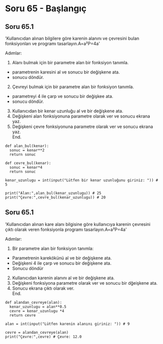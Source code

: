 # Soru 65 - Başlangıç


## Soru 65.1

'Kullanıcıdan alınan bilgilere göre karenin alanını ve çevresini bulan fonksiyonları ve programı tasarlayın.A=a²P=4a'

Adımlar:
1. Alanı bulmak için bir parametre alan bir fonksiyon tanımla.
- parametrenin karesini al ve sonucu bir değişkene ata.
- sonucu döndür.
2. Çevreyi bulmak için bir parametre alan bir fonksiyon tanımla.
- parametreyi 4 ile çarp ve sonucu bir değişkee ata.
- sonucu döndür.
3. Kullanıcıdan bir kenar uzunluğu al ve bir değişkene ata.
4. Değişkeni alan fonksiyonuna parametre olarak ver ve sonucu ekrana yaz.
5. Değişkeni çevre fonksiyonuna parametre olarak ver ve sonucu ekrana yaz. <br>
End.

```
def alan_bul(kenar):
  sonuc = kenar**2
  return sonuc
  
def cevre_bul(kenar):
  sonuc = kenar*4
  return sonuc
  
kenar_uzunlugu = int(input("Lütfen bir kenar uzunluğunu giriniz: ")) # 5

print("Alan:",alan_bul(kenar_uzunlugu)) # 25
print("Çevre:",cevre_bul(kenar_uzunlugu)) # 20
```

## Soru 65.1
'Kullanıcıdan alınan kare alanı bilgisine göre kullanıcıya karenin çevresini çıktı olarak veren fonksiyonla programı tasarlayın.A=a²P=4a'

Adımlar:
1. Bir parametre alan bir fonksiyon tanımla:
- Parametrenin karekökünü al ve bir değişkene ata.
- Değişkeni 4 ile çarp ve sonucu bir değişkene ata.
- Sonucu döndür
2. Kullanıcıdan karenin alanını al ve bir değişkene ata.
3. Değişkeni fonksiyona parametre olarak ver ve sonucu bir dğeişkene ata.
4. Sonucu ekrana çıktı olarak ver. <br>
End.

```
def alandan_cevreye(alan):
  kenar_uzunlugu = alan**0.5
  cevre = kenar_uzunlugu *4
  return cevre
  
alan = int(input("Lütfen karenin alanını giriniz: ")) # 9

cevre = alandan_cevreye(alan)
print("Çevre:",cevre) # Çevre: 12.0
```
